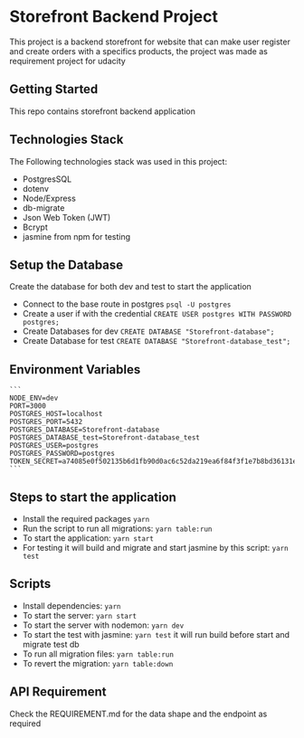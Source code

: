 # Storefront Backend Project

This project is a backend storefront for website that can make user register and create orders with a specifics products, the project was made as requirement project for udacity

## Getting Started

This repo contains storefront backend application 

##  Technologies Stack
The Following technologies stack was used in this project:
- PostgresSQL
- dotenv
- Node/Express
- db-migrate
- Json Web Token (JWT)
- Bcrypt
- jasmine from npm for testing

## Setup the Database
Create the database for both dev and test to start the application
-  Connect to the base route in postgres ```psql -U postgres```
-  Create a user if with the credential ```CREATE USER postgres WITH PASSWORD postgres;```
-  Create Databases for dev ```CREATE DATABASE "Storefront-database";```
- Create Database for test   ```CREATE DATABASE "Storefront-database_test";```

## Environment Variables
    ```
    NODE_ENV=dev
    PORT=3000
    POSTGRES_HOST=localhost
    POSTGRES_PORT=5432
    POSTGRES_DATABASE=Storefront-database
    POSTGRES_DATABASE_test=Storefront-database_test
    POSTGRES_USER=postgres
    POSTGRES_PASSWORD=postgres
    TOKEN_SECRET=a74085e0f502135b6d1fb90d0ac6c52da219ea6f84f3f1e7b8bd36131e7d31d540aaff49e2c7418555fbff8301990000281cbabf4771a3cee769963a0801f9e1
    ```

## Steps to start the application
- Install the required packages ```yarn```
- Run the script to run all migrations: ```yarn table:run```
- To start the application: ```yarn start```
- For testing it will build and migrate and start jasmine by this script: ```yarn test```

## Scripts
- Install dependencies: ```yarn``` 
- To start the server: ```yarn start``` 
- To start the server with nodemon: ```yarn dev```
- To start the test with jasmine: ```yarn test``` it will run build before start and migrate test db
- To run all migration files: ```yarn table:run```
- To revert the migration: ```yarn table:down```

## API Requirement
Check the REQUIREMENT.md for the data shape and the endpoint as required
